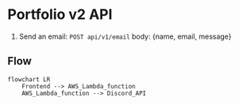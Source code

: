 # Portfolio v2 API

1. Send an email: `POST api/v1/email` body: {name, email, message}


## Flow

```mermaid
flowchart LR
    Frontend --> AWS_Lambda_function
    AWS_Lambda_function --> Discord_API
```